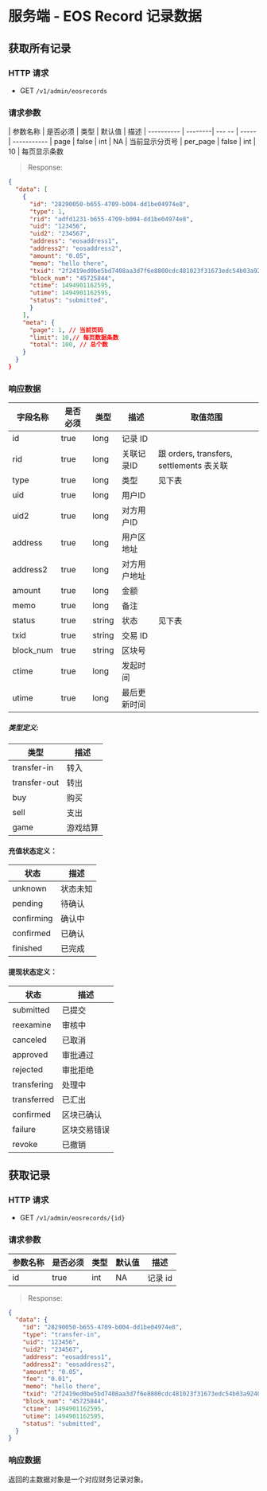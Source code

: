 # 服务端 - EOS Record 记录数据
## 获取所有记录

### HTTP 请求

- GET `/v1/admin/eosrecords`

### 请求参数

| 参数名称    | 是否必须 | 类型   | 默认值 | 描述 
| ---------- | --------| --- -- | ----- | -----------
| page       | false   | int    | NA    | 当前显示分页号
| per_page   | false   | int    | 10    | 每页显示条数

> Response:

```json
{  
  "data": [
    {
      "id": "28290050-b655-4709-b004-dd1be04974e8",
      "type": 1,
      "rid": "adfd1231-b655-4709-b004-dd1be04974e8",
      "uid": "123456",
      "uid2": "234567",
      "address": "eosaddress1",
      "address2": "eosaddress2",
      "amount": "0.05",
      "memo": "hello there",
      "txid": "2f2419ed0be5bd7408aa3d7f6e8800cdc481023f31673edc54b03a924040c2bf",
      "block_num": "45725844",
      "ctime": 1494901162595,
      "utime": 1494901162595,
      "status": "submitted",
      }
    ],
    "meta": {
      "page": 1, // 当前页码
      "limit": 10,// 每页数据条数
      "total": 100, // 总个数
    }
  }
}
```

### 响应数据

| 字段名称        | 是否必须 | 类型   | 描述       | 取值范围 |
| -------------- | ------- | ------ | ---------- | ------- |
| id             | true    | long   | 记录 ID     |         |
| rid            | true    | long   | 关联记录ID  | 跟 orders, transfers, settlements 表关联 |
| type           | true    | long   | 类型        | 见下表  |
| uid            | true    | long   | 用户ID     |          |
| uid2           | true    | long   | 对方用户ID  |          |
| address        | true    | long   | 用户区地址  |          |
| address2       | true    | long   | 对方用户地址 |         |
| amount         | true    | long   | 金额        |         |
| memo           | true    | long   | 备注        |         |
| status         | true    | string | 状态        | 见下表   |
| txid           | true    | string | 交易 ID     |        |
| block_num      | true    | string | 区块号      |        |
| ctime          | true    | long   | 发起时间    |        |
| utime          | true    | long   | 最后更新时间 |        |

##### 类型定义:

| 类型        | 描述     |
| ----------- | ------- |
| transfer-in | 转入    |
| transfer-out| 转出    |
| buy         | 购买    |
| sell        | 支出    |
| game        | 游戏结算 |

#### 充值状态定义：

| 状态       | 描述    |
| ---------- | ------- |
| unknown    | 状态未知 |
| pending    | 待确认   |
| confirming | 确认中   |
| confirmed  | 已确认   |
| finished   | 已完成   |

#### 提现状态定义：

| 状态            | 描述        |
| --------------- | ---------- |
| submitted       | 已提交      |
| reexamine       | 审核中      |
| canceled        | 已取消      |
| approved        | 审批通过    |
| rejected        | 审批拒绝    |
| transfering     | 处理中      |
| transferred     | 已汇出      |
| confirmed       | 区块已确认   |
| failure         | 区块交易错误 |
| revoke          | 已撤销      |

## 获取记录

### HTTP 请求

- GET `/v1/admin/eosrecords/{id}`

### 请求参数

| 参数名称 | 是否必须 | 类型   | 默认值 | 描述 
| ------- | ------- | ------ | ----- | -----------
| id      | true    | int    | NA    | 记录 id

> Response:

```json
{  
  "data": {
    "id": "28290050-b655-4709-b004-dd1be04974e8",
    "type": "transfer-in",
    "uid": "123456",
    "uid2": "234567",
    "address": "eosaddress1",
    "address2": "eosaddress2",
    "amount": "0.05",
    "fee": "0.01",
    "memo": "hello there",
    "txid": "2f2419ed0be5bd7408aa3d7f6e8800cdc481023f31673edc54b03a924040c2bf",
    "block_num": "45725844",
    "ctime": 1494901162595,
    "utime": 1494901162595,
    "status": "submitted",
  }
}
```

### 响应数据
返回的主数据对象是一个对应财务记录对象。
